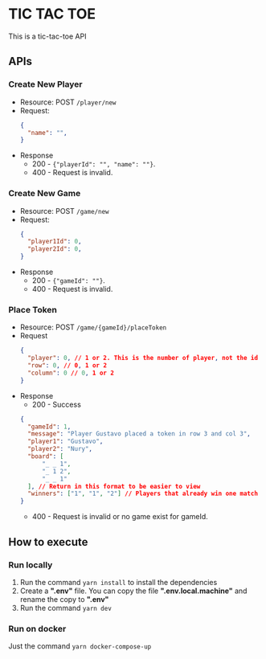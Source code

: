 # TIC TAC TOE
This is a tic-tac-toe API

## APIs
### Create New Player
- Resource: POST `/player/new`
- Request:
  ```json
  {
    "name": "",
  }
  ```
- Response
    - 200 - `{"playerId": "", "name": ""}`.
    - 400 - Request is invalid.

### Create New Game
- Resource: POST `/game/new`
- Request:
  ```json
  {
    "player1Id": 0,
    "player2Id": 0,
  }
  ```
- Response
    - 200 - `{"gameId": ""}`.
    - 400 - Request is invalid.

### Place Token
- Resource: POST `/game/{gameId}/placeToken`
- Request
  ```json
  {
    "player": 0, // 1 or 2. This is the number of player, not the id 
    "row": 0, // 0, 1 or 2
    "column": 0 // 0, 1 or 2
  }
  ```
- Response
    - 200 - Success
    ```json
  {
      "gameId": 1,
      "message": "Player Gustavo placed a token in row 3 and col 3",
      "player1": "Gustavo",
      "player2": "Nury",
      "board": [
          "_ _ 1",
          "_ 1 2",
          "_ _ 1"
      ], // Return in this format to be easier to view
      "winners": ["1", "1", "2"] // Players that already win one match
  }  
  ```
    - 400 - Request is invalid or no game exist for gameId.

## How to execute 
### Run locally
1. Run the command `yarn install` to install the dependencies
1. Create a **".env"** file. You can copy the file **".env.local.machine"** and rename the copy to **".env"**
1. Run the command `yarn dev`

### Run on docker
Just the command `yarn docker-compose-up`
